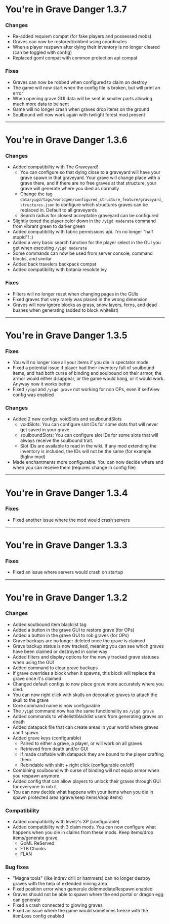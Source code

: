 # You're in Grave Danger 1.3.7

### Changes
 - Re-added requiem compat (for fake players and possessed mobs)
 - Graves can now be restored/robbed using coordinates
 - When a player respawn after dying their inventory is no longer cleared (can be toggled with config)
 - Replaced goml compat with common protection api compat

### Fixes
 - Graves can now be robbed when configured to claim on destroy
 - The game will now start when the config file is broken, but will print an error
 - When opening grave GUI data will be sent in smaller parts allowing much more data to be sent
 - Game will no longer crash when graves drop items on the ground
 - Soulbound will now work again with twilight forest mod present

---

# You're in Grave Danger 1.3.6

### Changes
 - Added compatibility with The Graveyard!
   - You can configure so that dying close to a graveyard will have your grave spawn in that graveyard. Your grave will change place with a grave there, and if there are no free graves at that structure, your grave will generate where you died as normally
   - Change the tag `data/yigd/tags/worldgen/configured_structure_feature/graveyard_structures.json` to configure which structures graves can be replaced in. Default to all graveyards
   - Search radius for closest acceptable graveyard can be configured
 - Slightly toned the player color down in the `/yigd moderate` command from vibrant green to darker green
 - Added compatibility with fabric permissions api. I'm no longer "half stupid"! :)
 - Added a very basic search function for the player select in the GUI you get when executing `/yigd moderate`
 - Some commands can now be used from server console, command blocks, and similar
 - Added back travelers backpack compat
 - Added compatibility with botania resolute ivy

### Fixes
 - Filters will no longer reset when changing pages in the GUIs
 - Fixed graves that very rarely was placed in the wrong dimension
 - Graves will now ignore blocks as grass, snow layers, ferns, and dead bushes when generating (added to block whitelist)

---

# You're in Grave Danger 1.3.5

### Fixes
 - You will no longer lose all your items if you die in spectator mode
 - Fixed a potential issue if player had their inventory full of soulbound items, and had both curse of binding and soulbound on their armor, the armor would either disappear, or the game would hang, or it would work. Anyway now it works better
 - Fixed `/yigd` and `/yigd grave` not working for non OPs, even if selfView config was enabled

### Changes
 - Added 2 new configs. voidSlots and soulboundSlots
   - voidSlots: You can configure slot IDs for some slots that will never get saved in your grave.
   - soulboundSlots: You can configure slot IDs for some slots that will always receive the soulbound trait.
   - Slot IDs are available to read in the wiki. If any mod extending the inventory is included, the IDs will not be the same (for example BigInv mod)
 - Made enchantments more configurable. You can now decide where and when you can receive them (requires change in config file)

---

# You're in Grave Danger 1.3.4

### Fixes
 - Fixed another issue where the mod would crash servers

---

# You're in Grave Danger 1.3.3

### Fixes
 - Fixed an issue where servers would crash on startup

---

# You're in Grave Danger 1.3.2

### Changes
- Added soulbound item blacklist tag
- Added a button in the grave GUI to restore grave (for OPs)
- Added a button in the grave GUI to rob graves (for OPs)
- Grave backups are no longer deleted once the grave is claimed
- Grave backup status is now tracked, meaning you can see which graves have been claimed or destroyed in some way
- Added filters and display options for the newly tracked grave statuses when using the GUI
- Added command to clear grave backups
- If grave overrides a block when it spawns, this block will replace the grave once it's claimed
- Changed default configs to now place grave more accurately where you died.
- You can now right click with skulls on decorative graves to attach the skull to the grave
- Core command name is now configurable
- The `/yigd` command now has the same functionality as `/yigd grave`
- Added commands to whitelist/blacklist users from generating graves on death
- Added datapack file that can create areas in your world where graves can't spawn
- Added grave keys (configurable)
    - Paired to either a grave, a player, or will work on all graves
    - Retrieved from death and/or GUI
    - If made craftable with datapack they are bound to the player crafting them
    - Rebindable with shift + right click (configurable on/off)
- Combining soulbound with curse of binding will not equip armor when you respawn anymore
- Added config that can allow players to unlock their graves through GUI for everyone to rob it
- You can now decide what happens with your items when you die in spawn protected area (grave/keep items/drop items)

### Compatibility
- Added compatibility with levelz's XP (configurable)
- Added compatibility with 3 claim mods. You can now configure what happens when you die in claims from these mods. Keep items/drop items/generate grave.
    - GoML ReServed
    - FTB Chunks
    - FLAN

### Bug fixes
- "Magna tools" (like indrev drill or hammers) can no longer destroy graves with the help of extended mining area
- Fixed position error when gamerule doImmediateRespawn enabled
- Graves should not be able to spawn where the end portal or dragon egg can generate
- Fixed a crash connected to glowing graves
- Fixed an issue where the game would sometimes freeze with the itemLoss config enabled

